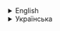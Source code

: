 <details>
<summary>English</summary>
# BigQuery Model Query Generator

**BigQuery Model Query Generator** is a Python program built using the tkinter library that provides a graphical user interface (GUI) for generating SQL queries to create machine learning models in Google BigQuery. 
This program simplifies the process of defining machine learning models and their input features based on CSV data files. The generated SQL queries can be directly executed in BigQuery to create and train machine learning models.

## Features

- GUI: The program has a user interface that allows users to select input columns, output columns, and the model type.
- Input Selection: Users can choose input columns to use as features in their machine learning model using checkboxes.
- Output Selection: Users can select the output column, which is the target variable for the regression model.
- Model Type: The program offers two types of regression models - Linear Regression and Logistic Regression, selectable from a dropdown menu.
- Query Generation: After choosing input columns, output columns, and the model type, the program generates the SQL query for creating and training the machine learning model in BigQuery.
- Query Display: The generated SQL query is presented in a text widget, facilitating copying and pasting it into BigQuery for execution.

## Usage

1. Launch the program by running the script.
2. Click the "Browse" button to select a CSV data file to work with.
3. Choose the output column, input columns, and the regression model type.
4. Click the "Submit" button to generate the SQL query.
5. The generated SQL query will be displayed in the text widget, ready for you to copy and use in Google BigQuery.

## Dependencies

- Python 3
- tkinter library for the GUI.
- pandas library for reading and processing CSV files.

## Installation

1. Clone or download the repository to your local machine.
2. Ensure you have Python and the required dependencies installed.
3. Run the program by executing the script.

## Contributing

Contributions are welcome! If you have ideas for improvements, bug fixes, or new features, please feel free to open an issue or submit a pull request.

## Author

<a href="https://github.com/Dod900ls1">Yehor Boiar</a>

## Design
<a href="https://github.com/Herobread">Alex Nazarenko</a>

</details>

<details>
<summary>Українська</summary>
# BigQuery Model Query Generator

**BigQuery Model Query Generator** — це програма на Python, створена з використанням бібліотеки tkinter, яка надає графічний інтерфейс користувача (GUI) для створення запитів SQL для створення моделей машинного навчання в Google BigQuery.
Ця програма спрощує процес визначення моделей машинного навчання та їх вхідних функцій на основі файлів даних CSV. Згенеровані SQL-запити можна безпосередньо виконувати в BigQuery для створення та навчання моделей машинного навчання.

## Особливості

- GUI: програма має інтерфейс користувача, який дозволяє користувачам вибирати вхідні стовпці, вихідні стовпці та тип моделі.
- Вибір вхідних даних: користувачі можуть вибирати вхідні стовпці для використання як функції в моделі машинного навчання за допомогою прапорців.
- Вибір вихідних даних: користувачі можуть вибрати вихідний стовпець, який є цільовою змінною для моделі регресії.
- Тип моделі: програма пропонує два типи моделей регресії - лінійну регресію та логістичну регресію, які можна вибрати зі спадного меню.
- Створення запиту: після вибору вхідних стовпців, вихідних стовпців і типу моделі програма генерує SQL-запит для створення та навчання моделі машинного навчання в BigQuery.
- Відображення запиту: створений SQL-запит представлений у текстовому віджеті, що полегшує його копіювання та вставлення в BigQuery для виконання.

## Використання

1. Запустіть програму, виконавши сценарій.
2. Натисніть кнопку «Browse», щоб вибрати файл даних CSV для роботи.
3. Виберіть вихідний стовпець, вхідні стовпці та тип моделі регресії.
4. Натисніть кнопку «Submit», щоб створити SQL-запит.
5. Згенерований SQL-запит буде відображено у текстовому віджеті, готовому для копіювання та використання в Google BigQuery.

## Залежності

- Python 3
- бібліотека tkinter для GUI.
- бібліотека pandas для читання та обробки файлів CSV.

## Встановлення

1. Клонуйте або завантажте репозиторій на локальну машину.
2. Переконайтеся, що у вас встановлено Python і необхідні залежності.
3. Запустіть програму, виконавши сценарій.

## Сприяння

Внески вітаються! Якщо у вас є ідеї щодо покращення, виправлення помилок або нових функцій, будь ласка, не соромтеся відкривати проблему або надсилати запит на отримання.

## Автор

<a href="https://github.com/Dod900ls1">Єгор Бояр</a>

## Дизайн

<a href="https://github.com/Herobread">Олексій Назаренко</a>

</details>
